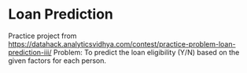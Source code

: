 # Loan Prediction
Practice project from https://datahack.analyticsvidhya.com/contest/practice-problem-loan-prediction-iii/
Problem: To predict the loan eligibility (Y/N) based on the given factors for each person.
